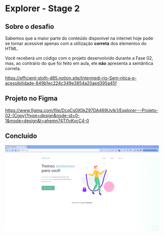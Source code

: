 
# Explorer - Stage 2

## Sobre o desafio

Sabemos que a maior parte do conteúdo disponível na internet hoje pode se tornar acessível apenas com a utilização **correta** dos elementos do HTML.

Você receberá um código com o projeto desenvolvido durante a Fase 02, mas, ao contrário do que foi feito em aula, ele **não** apresenta a semântica correta.

https://efficient-sloth-d85.notion.site/Intermedi-rio-Sem-ntica-e-acessibilidade-849b1ec224c349e3854a20aed395a45f
## Projeto no Figma

https://www.figma.com/file/DcqCs0X0kZ97DA469UvIk1/Explorer---Projeto-02-(Copy)?type=design&node-id=0-1&mode=design&t=ahemn74TI1vKvcC4-0
## Concluído

<img src="https://github.com/djeisonalves/explorer-stage2-projeto2/blob/main/images/projeto-2.png?raw=true" alt="imagem projeto concluido">

